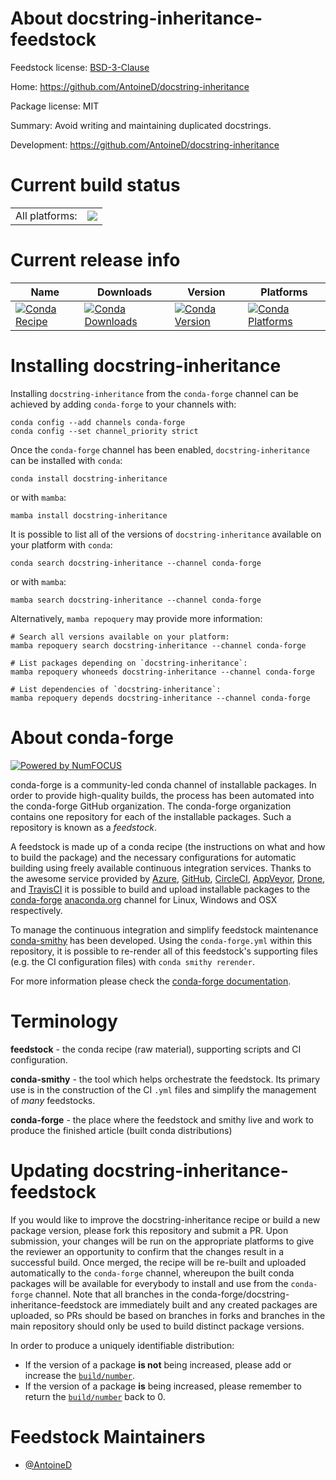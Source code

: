 About docstring-inheritance-feedstock
=====================================

Feedstock license: [BSD-3-Clause](https://github.com/conda-forge/docstring-inheritance-feedstock/blob/main/LICENSE.txt)

Home: https://github.com/AntoineD/docstring-inheritance

Package license: MIT

Summary: Avoid writing and maintaining duplicated docstrings.

Development: https://github.com/AntoineD/docstring-inheritance

Current build status
====================


<table><tr><td>All platforms:</td>
    <td>
      <a href="https://dev.azure.com/conda-forge/feedstock-builds/_build/latest?definitionId=14478&branchName=main">
        <img src="https://dev.azure.com/conda-forge/feedstock-builds/_apis/build/status/docstring-inheritance-feedstock?branchName=main">
      </a>
    </td>
  </tr>
</table>

Current release info
====================

| Name | Downloads | Version | Platforms |
| --- | --- | --- | --- |
| [![Conda Recipe](https://img.shields.io/badge/recipe-docstring--inheritance-green.svg)](https://anaconda.org/conda-forge/docstring-inheritance) | [![Conda Downloads](https://img.shields.io/conda/dn/conda-forge/docstring-inheritance.svg)](https://anaconda.org/conda-forge/docstring-inheritance) | [![Conda Version](https://img.shields.io/conda/vn/conda-forge/docstring-inheritance.svg)](https://anaconda.org/conda-forge/docstring-inheritance) | [![Conda Platforms](https://img.shields.io/conda/pn/conda-forge/docstring-inheritance.svg)](https://anaconda.org/conda-forge/docstring-inheritance) |

Installing docstring-inheritance
================================

Installing `docstring-inheritance` from the `conda-forge` channel can be achieved by adding `conda-forge` to your channels with:

```
conda config --add channels conda-forge
conda config --set channel_priority strict
```

Once the `conda-forge` channel has been enabled, `docstring-inheritance` can be installed with `conda`:

```
conda install docstring-inheritance
```

or with `mamba`:

```
mamba install docstring-inheritance
```

It is possible to list all of the versions of `docstring-inheritance` available on your platform with `conda`:

```
conda search docstring-inheritance --channel conda-forge
```

or with `mamba`:

```
mamba search docstring-inheritance --channel conda-forge
```

Alternatively, `mamba repoquery` may provide more information:

```
# Search all versions available on your platform:
mamba repoquery search docstring-inheritance --channel conda-forge

# List packages depending on `docstring-inheritance`:
mamba repoquery whoneeds docstring-inheritance --channel conda-forge

# List dependencies of `docstring-inheritance`:
mamba repoquery depends docstring-inheritance --channel conda-forge
```


About conda-forge
=================

[![Powered by
NumFOCUS](https://img.shields.io/badge/powered%20by-NumFOCUS-orange.svg?style=flat&colorA=E1523D&colorB=007D8A)](https://numfocus.org)

conda-forge is a community-led conda channel of installable packages.
In order to provide high-quality builds, the process has been automated into the
conda-forge GitHub organization. The conda-forge organization contains one repository
for each of the installable packages. Such a repository is known as a *feedstock*.

A feedstock is made up of a conda recipe (the instructions on what and how to build
the package) and the necessary configurations for automatic building using freely
available continuous integration services. Thanks to the awesome service provided by
[Azure](https://azure.microsoft.com/en-us/services/devops/), [GitHub](https://github.com/),
[CircleCI](https://circleci.com/), [AppVeyor](https://www.appveyor.com/),
[Drone](https://cloud.drone.io/welcome), and [TravisCI](https://travis-ci.com/)
it is possible to build and upload installable packages to the
[conda-forge](https://anaconda.org/conda-forge) [anaconda.org](https://anaconda.org/)
channel for Linux, Windows and OSX respectively.

To manage the continuous integration and simplify feedstock maintenance
[conda-smithy](https://github.com/conda-forge/conda-smithy) has been developed.
Using the ``conda-forge.yml`` within this repository, it is possible to re-render all of
this feedstock's supporting files (e.g. the CI configuration files) with ``conda smithy rerender``.

For more information please check the [conda-forge documentation](https://conda-forge.org/docs/).

Terminology
===========

**feedstock** - the conda recipe (raw material), supporting scripts and CI configuration.

**conda-smithy** - the tool which helps orchestrate the feedstock.
                   Its primary use is in the construction of the CI ``.yml`` files
                   and simplify the management of *many* feedstocks.

**conda-forge** - the place where the feedstock and smithy live and work to
                  produce the finished article (built conda distributions)


Updating docstring-inheritance-feedstock
========================================

If you would like to improve the docstring-inheritance recipe or build a new
package version, please fork this repository and submit a PR. Upon submission,
your changes will be run on the appropriate platforms to give the reviewer an
opportunity to confirm that the changes result in a successful build. Once
merged, the recipe will be re-built and uploaded automatically to the
`conda-forge` channel, whereupon the built conda packages will be available for
everybody to install and use from the `conda-forge` channel.
Note that all branches in the conda-forge/docstring-inheritance-feedstock are
immediately built and any created packages are uploaded, so PRs should be based
on branches in forks and branches in the main repository should only be used to
build distinct package versions.

In order to produce a uniquely identifiable distribution:
 * If the version of a package **is not** being increased, please add or increase
   the [``build/number``](https://docs.conda.io/projects/conda-build/en/latest/resources/define-metadata.html#build-number-and-string).
 * If the version of a package **is** being increased, please remember to return
   the [``build/number``](https://docs.conda.io/projects/conda-build/en/latest/resources/define-metadata.html#build-number-and-string)
   back to 0.

Feedstock Maintainers
=====================

* [@AntoineD](https://github.com/AntoineD/)

